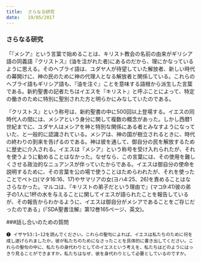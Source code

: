 ```yaml
---
title:  さらなる研究
date:   19/05/2017
---
```


### さらなる研究

「『メシア』という言葉で始めることは、キリスト教会の名前の由来がギリシア語の同義語『クリストス』(油を注がれた者)にあるのだから、理にかなっているように思える。そのヘブライ語は、ユダヤ人が待望していた解放者、新しい時代の幕開けに、神の民のために神の代理人となる解放者と関係している。これらのヘブライ語もギリシア語も、『油を注ぐ』ことを意味する語根から派生した言葉である。新約聖書の記者たちはイエスを『キリスト』と呼ぶことによって、特定の働きのために特別に聖別された方と明らかにみなしていたのである。

『クリストス』という称号は、新約聖書の中に500回以上登場する。イエスの同時代人の間には、メシアという身分に関して複数の概念があった。しかし西暦1世紀までに、ユダヤ人はメシアを神と特別な関係にある者とみなすようになっていた、と一般的に認識されている。メシアは、神の国が樹立されるときに、時代の終わりの到来を告げるのである。神は彼を通して、御自分の民を解放するために歴史に介入される。イエスは『メシア』という称号を受け入れられたが、それを使うように勧めることはなかった。なぜなら、この言葉には、その使用を難しくさせる政治的なニュアンスが伴っていたからである。イエスは御自分の使命を説明するために、その言葉を公の場で使うことはためらわれたが、それを使ったことでペトロ(マタ16:16、17)やサマリアの女(ヨハ4:25、26)を責めることはなさらなかった。マルコは、『キリストの弟子だという理由で』(マコ9:41)彼の弟子の1人に1杯の水を与えることに関してイエスが語られたことを報告しているが、その報告からわかるように、イエスは御自分がメシアであることをご存じだったのである」(『SDA聖書注解』第12巻165ページ、英文)。

###話し合いのための質問

`❶ イザヤ53:1~12を読んでください。これらの聖句によれば、イエスは私たちのために何を成し遂げられましたか。彼が私たちのためになさったことを具体的に書き出してください。これらの聖句の中に、私たちの身代わりとしてのイエスという考えを、私たちはどのようにはっきり見ることができますか。私たちはなぜ、彼を身代わりとして必要としているのですか。`
